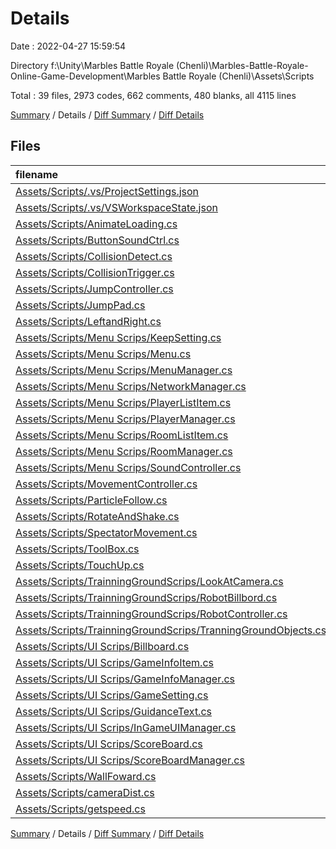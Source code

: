 # Details

Date : 2022-04-27 15:59:54

Directory f:\Unity\Marbles Battle Royale (Chenli)\Marbles-Battle-Royale-Online-Game-Development\Marbles Battle Royale (Chenli)\Assets\Scripts

Total : 39 files,  2973 codes, 662 comments, 480 blanks, all 4115 lines

[Summary](results.md) / Details / [Diff Summary](diff.md) / [Diff Details](diff-details.md)

## Files
| filename | language | code | comment | blank | total |
| :--- | :--- | ---: | ---: | ---: | ---: |
| [Assets/Scripts/.vs/ProjectSettings.json](/Assets/Scripts/.vs/ProjectSettings.json) | JSON | 3 | 0 | 0 | 3 |
| [Assets/Scripts/.vs/VSWorkspaceState.json](/Assets/Scripts/.vs/VSWorkspaceState.json) | JSON | 7 | 0 | 0 | 7 |
| [Assets/Scripts/AnimateLoading.cs](/Assets/Scripts/AnimateLoading.cs) | C# | 21 | 8 | 5 | 34 |
| [Assets/Scripts/ButtonSoundCtrl.cs](/Assets/Scripts/ButtonSoundCtrl.cs) | C# | 13 | 1 | 2 | 16 |
| [Assets/Scripts/CollisionDetect.cs](/Assets/Scripts/CollisionDetect.cs) | C# | 147 | 121 | 35 | 303 |
| [Assets/Scripts/CollisionTrigger.cs](/Assets/Scripts/CollisionTrigger.cs) | C# | 36 | 41 | 17 | 94 |
| [Assets/Scripts/JumpController.cs](/Assets/Scripts/JumpController.cs) | C# | 215 | 45 | 30 | 290 |
| [Assets/Scripts/JumpPad.cs](/Assets/Scripts/JumpPad.cs) | C# | 21 | 0 | 3 | 24 |
| [Assets/Scripts/LeftandRight.cs](/Assets/Scripts/LeftandRight.cs) | C# | 47 | 7 | 6 | 60 |
| [Assets/Scripts/Menu Scrips/KeepSetting.cs](/Assets/Scripts/Menu%20Scrips/KeepSetting.cs) | C# | 30 | 16 | 7 | 53 |
| [Assets/Scripts/Menu Scrips/Menu.cs](/Assets/Scripts/Menu%20Scrips/Menu.cs) | C# | 24 | 1 | 7 | 32 |
| [Assets/Scripts/Menu Scrips/MenuManager.cs](/Assets/Scripts/Menu%20Scrips/MenuManager.cs) | C# | 122 | 5 | 9 | 136 |
| [Assets/Scripts/Menu Scrips/NetworkManager.cs](/Assets/Scripts/Menu%20Scrips/NetworkManager.cs) | C# | 304 | 38 | 32 | 374 |
| [Assets/Scripts/Menu Scrips/PlayerListItem.cs](/Assets/Scripts/Menu%20Scrips/PlayerListItem.cs) | C# | 24 | 4 | 6 | 34 |
| [Assets/Scripts/Menu Scrips/PlayerManager.cs](/Assets/Scripts/Menu%20Scrips/PlayerManager.cs) | C# | 353 | 62 | 47 | 462 |
| [Assets/Scripts/Menu Scrips/RoomListItem.cs](/Assets/Scripts/Menu%20Scrips/RoomListItem.cs) | C# | 19 | 0 | 3 | 22 |
| [Assets/Scripts/Menu Scrips/RoomManager.cs](/Assets/Scripts/Menu%20Scrips/RoomManager.cs) | C# | 63 | 13 | 9 | 85 |
| [Assets/Scripts/Menu Scrips/SoundController.cs](/Assets/Scripts/Menu%20Scrips/SoundController.cs) | C# | 94 | 9 | 19 | 122 |
| [Assets/Scripts/MovementController.cs](/Assets/Scripts/MovementController.cs) | C# | 67 | 16 | 16 | 99 |
| [Assets/Scripts/ParticleFollow.cs](/Assets/Scripts/ParticleFollow.cs) | C# | 42 | 20 | 9 | 71 |
| [Assets/Scripts/RotateAndShake.cs](/Assets/Scripts/RotateAndShake.cs) | C# | 66 | 4 | 17 | 87 |
| [Assets/Scripts/SpectatorMovement.cs](/Assets/Scripts/SpectatorMovement.cs) | C# | 131 | 9 | 15 | 155 |
| [Assets/Scripts/ToolBox.cs](/Assets/Scripts/ToolBox.cs) | C# | 78 | 16 | 14 | 108 |
| [Assets/Scripts/TouchUp.cs](/Assets/Scripts/TouchUp.cs) | C# | 45 | 19 | 15 | 79 |
| [Assets/Scripts/TrainningGroundScrips/LookAtCamera.cs](/Assets/Scripts/TrainningGroundScrips/LookAtCamera.cs) | C# | 15 | 2 | 4 | 21 |
| [Assets/Scripts/TrainningGroundScrips/RobotBillbord.cs](/Assets/Scripts/TrainningGroundScrips/RobotBillbord.cs) | C# | 18 | 7 | 3 | 28 |
| [Assets/Scripts/TrainningGroundScrips/RobotController.cs](/Assets/Scripts/TrainningGroundScrips/RobotController.cs) | C# | 213 | 46 | 21 | 280 |
| [Assets/Scripts/TrainningGroundScrips/TranningGroundObjects.cs](/Assets/Scripts/TrainningGroundScrips/TranningGroundObjects.cs) | C# | 19 | 3 | 4 | 26 |
| [Assets/Scripts/UI Scrips/Billboard.cs](/Assets/Scripts/UI%20Scrips/Billboard.cs) | C# | 40 | 24 | 8 | 72 |
| [Assets/Scripts/UI Scrips/GameInfoItem.cs](/Assets/Scripts/UI%20Scrips/GameInfoItem.cs) | C# | 32 | 1 | 3 | 36 |
| [Assets/Scripts/UI Scrips/GameInfoManager.cs](/Assets/Scripts/UI%20Scrips/GameInfoManager.cs) | C# | 62 | 5 | 8 | 75 |
| [Assets/Scripts/UI Scrips/GameSetting.cs](/Assets/Scripts/UI%20Scrips/GameSetting.cs) | C# | 46 | 4 | 7 | 57 |
| [Assets/Scripts/UI Scrips/GuidanceText.cs](/Assets/Scripts/UI%20Scrips/GuidanceText.cs) | C# | 139 | 32 | 36 | 207 |
| [Assets/Scripts/UI Scrips/InGameUIManager.cs](/Assets/Scripts/UI%20Scrips/InGameUIManager.cs) | C# | 155 | 20 | 23 | 198 |
| [Assets/Scripts/UI Scrips/ScoreBoard.cs](/Assets/Scripts/UI%20Scrips/ScoreBoard.cs) | C# | 66 | 3 | 8 | 77 |
| [Assets/Scripts/UI Scrips/ScoreBoardManager.cs](/Assets/Scripts/UI%20Scrips/ScoreBoardManager.cs) | C# | 68 | 42 | 11 | 121 |
| [Assets/Scripts/WallFoward.cs](/Assets/Scripts/WallFoward.cs) | C# | 26 | 0 | 4 | 30 |
| [Assets/Scripts/cameraDist.cs](/Assets/Scripts/cameraDist.cs) | C# | 79 | 14 | 10 | 103 |
| [Assets/Scripts/getspeed.cs](/Assets/Scripts/getspeed.cs) | C# | 23 | 4 | 7 | 34 |

[Summary](results.md) / Details / [Diff Summary](diff.md) / [Diff Details](diff-details.md)